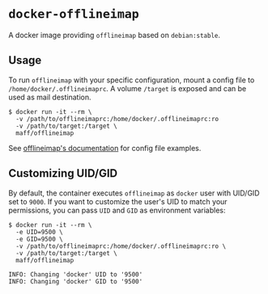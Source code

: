 # `docker-offlineimap`

A docker image providing `offlineimap` based on `debian:stable`.

## Usage

To run `offlineimap` with your specific configuration, mount a config file to `/home/docker/.offlineimaprc`. A volume `/target` is exposed and can be used as mail destination.

```shell
$ docker run -it --rm \
  -v /path/to/offlineimaprc:/home/docker/.offlineimaprc:ro
  -v /path/to/target:/target \
  maff/offlineimap
```

See [offlineimap's documentation](http://www.offlineimap.org/doc/quick_start.html) for config file examples.

## Customizing UID/GID

By default, the container executes `offlineimap` as `docker` user with UID/GID set to `9000`. If you want to customize the user's UID to match your permissions, you can pass `UID` and `GID` as environment variables:

```shell
$ docker run -it --rm \
  -e UID=9500 \
  -e GID=9500 \
  -v /path/to/offlineimaprc:/home/docker/.offlineimaprc:ro \
  -v /path/to/target:/target \
  maff/offlineimap

INFO: Changing 'docker' UID to '9500'
INFO: Changing 'docker' GID to '9500'
```
